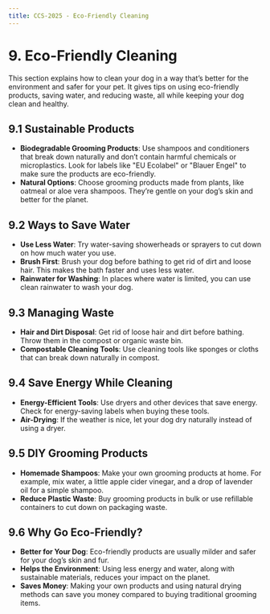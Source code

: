 ```yaml
---
title: CCS-2025 - Eco-Friendly Cleaning
---
```

# **9. Eco-Friendly Cleaning**

This section explains how to clean your dog in a way that’s better for the environment and safer for your pet. It gives tips on using eco-friendly products, saving water, and reducing waste, all while keeping your dog clean and healthy.

## **9.1 Sustainable Products**
- **Biodegradable Grooming Products**: Use shampoos and conditioners that break down naturally and don’t contain harmful chemicals or microplastics. Look for labels like "EU Ecolabel" or "Blauer Engel" to make sure the products are eco-friendly.
- **Natural Options**: Choose grooming products made from plants, like oatmeal or aloe vera shampoos. They’re gentle on your dog’s skin and better for the planet.

## **9.2 Ways to Save Water**
- **Use Less Water**: Try water-saving showerheads or sprayers to cut down on how much water you use.
- **Brush First**: Brush your dog before bathing to get rid of dirt and loose hair. This makes the bath faster and uses less water.
- **Rainwater for Washing**: In places where water is limited, you can use clean rainwater to wash your dog.

## **9.3 Managing Waste**
- **Hair and Dirt Disposal**: Get rid of loose hair and dirt before bathing. Throw them in the compost or organic waste bin.
- **Compostable Cleaning Tools**: Use cleaning tools like sponges or cloths that can break down naturally in compost.

## **9.4 Save Energy While Cleaning**
- **Energy-Efficient Tools**: Use dryers and other devices that save energy. Check for energy-saving labels when buying these tools.
- **Air-Drying**: If the weather is nice, let your dog dry naturally instead of using a dryer.

## **9.5 DIY Grooming Products**
- **Homemade Shampoos**: Make your own grooming products at home. For example, mix water, a little apple cider vinegar, and a drop of lavender oil for a simple shampoo.
- **Reduce Plastic Waste**: Buy grooming products in bulk or use refillable containers to cut down on packaging waste.

## **9.6 Why Go Eco-Friendly?**
- **Better for Your Dog**: Eco-friendly products are usually milder and safer for your dog’s skin and fur.
- **Helps the Environment**: Using less energy and water, along with sustainable materials, reduces your impact on the planet.
- **Saves Money**: Making your own products and using natural drying methods can save you money compared to buying traditional grooming items.




